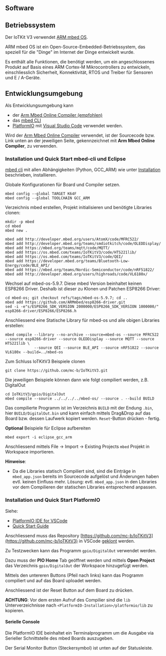 Software
--------

## Betriebssystem

Der IoTKit V3 verwendet [ARM mbed OS](https://www.mbed.com/en/platform/mbed-os/).

ARM mbed OS ist ein Open-Source-Embedded-Betriebssystem, das speziell für die "Dinge" im Internet der Dinge entwickelt wurde.

Es enthält alle Funktionen, die benötigt werden, um ein angeschlossenes Produkt auf Basis eines ARM Cortex-M Mikrocontrollers zu entwickeln, einschliesslich Sicherheit, Konnektivität, RTOS und Treiber für Sensoren und E / A-Geräte.

## Entwicklungsumgebung

Als Entwicklungsumgebung kann
* der [Arm Mbed Online Compiler (empfohlen)](https://os.mbed.com/compiler/)
* das [mbed CLI](https://github.com/ARMmbed/mbed-cli)
* [PlatformIO](https://docs.platformio.org/en/latest/frameworks/mbed.html) mit [Visual Studio Code](https://code.visualstudio.com/) 
verwendet werden.

Wird der [Arm Mbed Online Compiler](https://os.mbed.com/compiler/) verwendet, ist der Sourcecode bzw. Link unten an der jeweiligen Seite, gekennzeichnet mit **Arm Mbed Online Compiler**, zu verwenden.

### Installation und Quick Start mbed-cli und Eclipse

[mbed cli](https://github.com/ARMmbed/mbed-cli) mit allen Abhängigkeiten (Python, GCC_ARM) wie unter [Installation](https://github.com/ARMmbed/mbed-cli#installation) beschrieben, installieren.

Globale Konfigurationen für Board und Compiler setzen.

	mbed config --global TARGET K64F
	mbed config --global TOOLCHAIN GCC_ARM

Verzeichnis mbed erstellen, Projekt initialisieren und benötigte Libraries clonen:

	mkdir -p mbed
	cd mbed
	mbed new .
	 
	mbed add http://developer.mbed.org/users/AtomX/code/MFRC522/ 
	mbed add http://developer.mbed.org/teams/smdiotkitch/code/OLEDDisplay/
	mbed add https://mbed.org/teams/mqtt/code/MQTT/
	mbed add https://os.mbed.com/teams/IoTKitV3/code/HTS221lib/
	mbed add https://os.mbed.com/teams/IoTKitV3/code/QEI/
	mbed add https://developer.mbed.org/teams/Bluetooth-Low-Energy/code/BLE_API/
	mbed add https://mbed.org/teams/Nordic-Semiconductor/code/nRF51822/
	mbed add http://developer.mbed.org/users/highroads/code/VL6180x/
	
Wechsel auf mbed-os-5.9.7. Diese mbed Version beinhaltet keinen ESP8266 Driver. Deshalb ist dieser zu Klonen und Patchen ESP8266 Driver:
 	
	cd mbed-os; git checkout refs/tags/mbed-os-5.9.7; cd ..
	mbed add https://github.com/ARMmbed/esp8266-driver.git	
	sed -i -e"s/ESP8266_SDK_VERSION 2000000/ESP8266_SDK_VERSION 1000000/" esp8266-driver/ESP8266/ESP8266.h

Anschliessend eine Statische Library für mbed-os und alle obigen Libraries erstellen:

	mbed compile --library --no-archive --source=mbed-os --source MFRC522 --source esp8266-driver --source OLEDDisplay --source MQTT --source HTS221lib \
	             --source QEI --source BLE_API --source nRF51822 --source VL6180x --build=../mbed-os
	
Zum Schluss IoTKitV3 Beispiele clonen

	git clone https://github.com/mc-b/IoTKitV3.git
	
Die jeweiligen Beispiele können dann wie folgt compiliert werden, z.B. DigitalOut

	cd IoTKitV3/gpio/DigitalOut
	mbed compile --source ../../../../mbed-os/ --source . --build BUILD

Das compilierte Programm ist im Verzeichnis `BUILD` mit der Endung `.bin`, hier `BUILD/DigitalOut.bin` und kann einfach mittels Drag&Drop auf das Board bzw. dessen Laufwerk kopiert werden. `Reset`-Button drücken - fertig.

**Optional** Beispiele für Eclipse aufbereiten

	mbed export -i eclipse_gcc_arm
	
Anschliessend mittels File -> Import -> Existing Projects `mbed` Projekt in Workspace importieren.	

**Hinweise**:
* Da die Libraries statisch Compiliert sind, sind die Einträge in `mbed_app.json` bereits im Sourcecode aufgelöst und Änderungen haben evtl. keinen Einfluss mehr. Lösung: evtl. `mbed_app.json` in den Libraries vor dem Compilieren der statischen Libraries entsprechend anpassen.


### Installation und Quick Start PlatformIO 

Siehe:
* [PlatformIO IDE for VSCode](https://platformio.org/install/ide?install=vscode)
* [Quick Start Guide](https://docs.platformio.org/en/latest/ide/vscode.html#quick-start)

Anschliessend muss das Repository [https://github.com/mc-b/IoTKitV3](https://github.com/mc-b/IoTKitV3) in VSCode [geklont](https://code.visualstudio.com/docs/editor/versioncontrol#_cloning-a-repository) werden.

Zu Testzwecken kann das Programm `gpio/DigitalOut` verwendet werden.

Dazu muss der **PIO Home** Tab geöffnet werden und mittels **Open Project** das Verzeichnis `gpio/DigitalOut` der Workspace hinzugefügt werden.

Mittels den untereren Buttons (Pfeil nach links) kann das Programm compiliert und auf das Board uploadet werden.
	
Anschliessend ist der Reset Button auf dem Board zu drücken.

**ACHTUNG**: Vor dem ersten Aufruf des Compilier sind die `lib` Unterverzeichnisse nach `<PlatformIO-Installation>/platformio/lib` zu kopieren.

#### Serielle Console

Die PlatformIO IDE beinhaltet ein Terminalprogramm um die Ausgabe via Serieller Schnittstelle des mbed Boards auszugeben.

Der Serial Monitor Button (Steckersymbol) ist unten auf der Statusleiste.